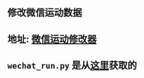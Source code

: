 ## 修改微信运动数据

## 地址: [微信运动修改器](http://dev.werun.avosapps.com/)

## `wechat_run.py` 是从[这里](https://github.com/tanteng/learn-python/blob/master/wechat-ledongli.py)获取的
